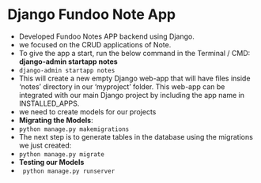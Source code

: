 # Django Fundoo Note App 

- Developed Fundoo Notes APP backend using Django.
- we focused on the CRUD applications of Note.
- To give the app a start, run the below command in the Terminal / CMD:
  **django-admin startapp notes** 
- `django-admin startapp notes`
- This will create a new empty Django web-app that will have files inside ‘notes’ directory in our ‘myproject’ folder. This web-app can be integrated with our main Django project by including the app name in INSTALLED_APPS.
-  we need to create models for our projects
-  **Migrating the Models**:
-  `python manage.py makemigrations`
-  The next step is to generate tables in the database using the migrations we just created:
-  `python manage.py migrate`
-  **Testing our Models**
- ` python manage.py runserver`
